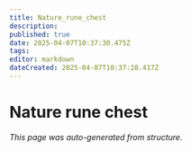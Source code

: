 ```yaml
---
title: Nature_rune_chest
description: 
published: true
date: 2025-04-07T10:37:30.475Z
tags: 
editor: markdown
dateCreated: 2025-04-07T10:37:28.417Z
---
```


# Nature rune chest

*This page was auto-generated from structure.*